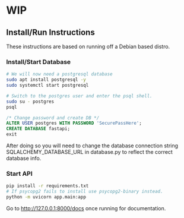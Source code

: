 # WIP

## Install/Run Instructions
These instructions are based on running off a Debian based distro.
### Install/Start Database
```bash
# We will now need a postgresql database
sudo apt install postgresql -y
sudo systemctl start postgresql

# Switch to the postgres user and enter the psql shell.
sudo su - postgres
psql
```
```sql
/* Change password and create DB */
ALTER USER postgres WITH PASSWORD 'SecurePassHere';
CREATE DATABASE fastapi;
exit
```
After doing so you will need to change the database connection string 
SQLALCHEMY_DATABASE_URL in database.py to reflect the correct database info.
### Start API
```bash
pip install -r requirements.txt
# If psycopg2 fails to install use psycopg2-binary instead.
python -m uvicorn app.main:app
```
Go to http://127.0.0.1:8000/docs once running for documentation.